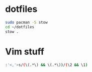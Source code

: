 # dotfiles
```bash
sudo pacman -S stow
cd ~/dotfiles
stow .
```


# Vim stuff
```bash
:'<,'>s/(\(.*\) && \(.*\))/(\2 && \1)
```
